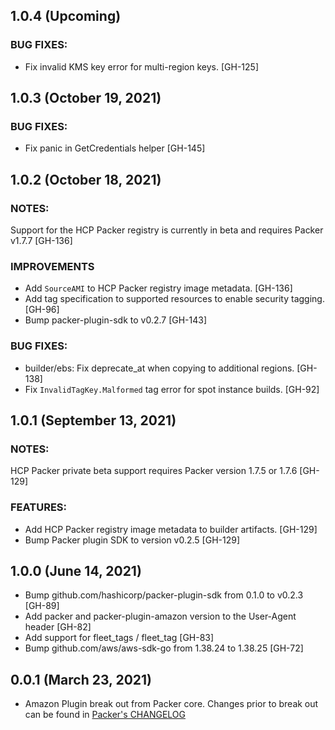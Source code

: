 ## 1.0.4 (Upcoming)

### BUG FIXES:
* Fix invalid KMS key error for multi-region keys. [GH-125]

## 1.0.3 (October 19, 2021)

### BUG FIXES:
* Fix panic in GetCredentials helper [GH-145]


## 1.0.2 (October 18, 2021)

### NOTES:
Support for the HCP Packer registry is currently in beta and requires
Packer v1.7.7 [GH-136]

### IMPROVEMENTS
* Add `SourceAMI` to HCP Packer registry image metadata. [GH-136]
* Add tag specification to supported resources to enable security tagging.
    [GH-96]
* Bump packer-plugin-sdk to v0.2.7 [GH-143]

### BUG FIXES:
* builder/ebs: Fix deprecate_at when copying to additional regions. [GH-138]
* Fix `InvalidTagKey.Malformed` tag error for spot instance builds. [GH-92]


## 1.0.1 (September 13, 2021)

### NOTES:
HCP Packer private beta support requires Packer version 1.7.5 or 1.7.6 [GH-129]

### FEATURES:
* Add HCP Packer registry image metadata to builder artifacts. [GH-129]
* Bump Packer plugin SDK to version v0.2.5 [GH-129]

## 1.0.0 (June 14, 2021)

* Bump github.com/hashicorp/packer-plugin-sdk from 0.1.0 to v0.2.3 [GH-89]
* Add packer and packer-plugin-amazon version to the User-Agent header [GH-82]
* Add support for fleet_tags / fleet_tag [GH-83]
* Bump github.com/aws/aws-sdk-go from 1.38.24 to 1.38.25 [GH-72]

## 0.0.1 (March 23, 2021)

* Amazon Plugin break out from Packer core. Changes prior to break out can be found in [Packer's CHANGELOG](https://github.com/hashicorp/packer/blob/master/CHANGELOG.md)
